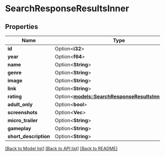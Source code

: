 # SearchResponseResultsInner

## Properties

Name | Type | Description | Notes
------------ | ------------- | ------------- | -------------
**id** | Option<**i32**> |  | [optional]
**year** | Option<**f64**> |  | [optional]
**name** | Option<**String**> |  | [optional]
**genre** | Option<**String**> |  | [optional]
**image** | Option<**String**> |  | [optional]
**link** | Option<**String**> |  | [optional]
**rating** | Option<[**models::SearchResponseResultsInnerRating**](SearchResponse_results_inner_rating.md)> |  | [optional]
**adult_only** | Option<**bool**> |  | [optional]
**screenshots** | Option<**Vec<String>**> |  | [optional]
**micro_trailer** | Option<**String**> |  | [optional]
**gameplay** | Option<**String**> |  | [optional]
**short_description** | Option<**String**> |  | [optional]

[[Back to Model list]](../README.md#documentation-for-models) [[Back to API list]](../README.md#documentation-for-api-endpoints) [[Back to README]](../README.md)


